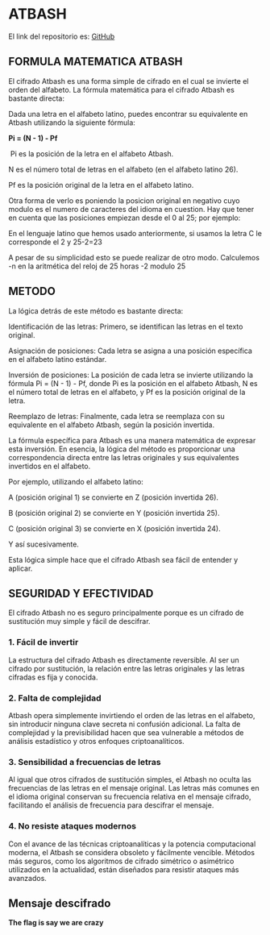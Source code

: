 # ATBASH

El link del repositorio es: [GitHub](https://github.com/Germiprogramer/ATBASH.git)

## FORMULA MATEMATICA ATBASH

El cifrado Atbash es una forma simple de cifrado en el cual se invierte el orden del alfabeto. La fórmula matemática para el cifrado Atbash es bastante directa:

Dada una letra en el alfabeto latino, puedes encontrar su equivalente en Atbash utilizando la siguiente fórmula:

**Pi = (N - 1) - Pf**

​
Pi  es la posición de la letra en el alfabeto Atbash.

N es el número total de letras en el alfabeto (en el alfabeto latino 26).

Pf es la posición original de la letra en el alfabeto latino.

Otra forma de verlo es poniendo la posicion original en negativo cuyo modulo es el numero de caracteres del idioma en cuestion. Hay que tener en cuenta que las posiciones empiezan desde el 0 al 25; por ejemplo:

En el lenguaje latino que hemos usado anteriormente, si usamos la letra C le corresponde el 2 y 25-2=23 

A pesar de su simplicidad esto se puede realizar de otro modo. Calculemos -n en la aritmética del reloj de 25 horas
-2 modulo 25




## METODO

La lógica detrás de este método es bastante directa:

Identificación de las letras: Primero, se identifican las letras en el texto original.

Asignación de posiciones: Cada letra se asigna a una posición específica en el alfabeto latino estándar.

Inversión de posiciones: La posición de cada letra se invierte utilizando la fórmula Pi = (N - 1) - Pf, donde Pi es la posición en el alfabeto Atbash, N es el número total de letras en el alfabeto, y Pf es la posición original de la letra.

Reemplazo de letras: Finalmente, cada letra se reemplaza con su equivalente en el alfabeto Atbash, según la posición invertida.

La fórmula específica para Atbash es una manera matemática de expresar esta inversión. En esencia, la lógica del método es proporcionar una correspondencia directa entre las letras originales y sus equivalentes invertidos en el alfabeto.

Por ejemplo, utilizando el alfabeto latino:

A (posición original 1) se convierte en Z (posición invertida 26).

B (posición original 2) se convierte en Y (posición invertida 25).

C (posición original 3) se convierte en X (posición invertida 24).

Y así sucesivamente.

Esta lógica simple hace que el cifrado Atbash sea fácil de entender y aplicar.

## SEGURIDAD Y EFECTIVIDAD

El cifrado Atbash no es seguro principalmente porque es un cifrado de sustitución muy simple y fácil de descifrar.

### 1. Fácil de invertir

La estructura del cifrado Atbash es directamente reversible. Al ser un cifrado por sustitución, la relación entre las letras originales y las letras cifradas es fija y conocida.

### 2. Falta de complejidad

Atbash opera simplemente invirtiendo el orden de las letras en el alfabeto, sin introducir ninguna clave secreta ni confusión adicional. La falta de complejidad y la previsibilidad hacen que sea vulnerable a métodos de análisis estadístico y otros enfoques criptoanalíticos.

### 3. Sensibilidad a frecuencias de letras

Al igual que otros cifrados de sustitución simples, el Atbash no oculta las frecuencias de las letras en el mensaje original. Las letras más comunes en el idioma original conservan su frecuencia relativa en el mensaje cifrado, facilitando el análisis de frecuencia para descifrar el mensaje.

### 4. No resiste ataques modernos

Con el avance de las técnicas criptoanalíticas y la potencia computacional moderna, el Atbash se considera obsoleto y fácilmente vencible. Métodos más seguros, como los algoritmos de cifrado simétrico o asimétrico utilizados en la actualidad, están diseñados para resistir ataques más avanzados.

## Mensaje descifrado

**The flag is say we are crazy**
